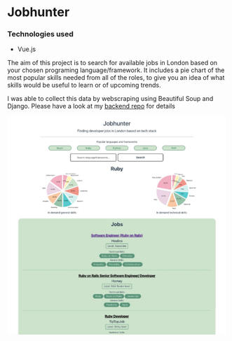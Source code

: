 # Jobhunter

### Technologies used

- Vue.js

The aim of this project is to search for available jobs in London based on your chosen programing language/framework. It includes a pie chart of the most popular skills needed from all of the roles, to give you an idea of what skills would be useful to learn or of upcoming trends.

I was able to collect this data by webscraping using Beautiful Soup and Django. Please have a look at my [backend repo](https://github.com/Pea75x/job-and-event-project) for details 

<img src="./public/readme-preview.jpg" alt='frontend' width="500" />

<!-- ### Run Unit Tests with [Vitest](https://vitest.dev/)

```sh
npm run test:unit
```

### Run End-to-End Tests with [Playwright](https://playwright.dev)
```sh
# Install browsers for the first run
npx playwright install

# When testing on CI, must build the project first
npm run build

# Runs the end-to-end tests
npm run test:e2e
# Runs the tests only on Chromium
npm run test:e2e -- --project=chromium
# Runs the tests of a specific file
npm run test:e2e -- tests/example.spec.ts
# Runs the tests in debug mode
npm run test:e2e -- --debug
``` -->

